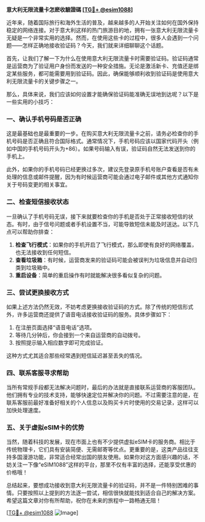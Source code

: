 **意大利无限流量卡怎麽收驗證碼 [[TG💪+ @esim1088](https://t.me/s/esim1088)]**

近年来，随着国际旅行和海外生活的普及，越来越多的人开始关注如何在国外保持稳定的网络连接。对于意大利这样的热门旅游目的地，拥有一张意大利无限流量卡无疑是一个非常实用的选择。然而，在使用这些卡的过程中，很多人会遇到一个问题——怎样正确地接收验证码？今天，我们就来详细聊聊这个话题。

首先，让我们了解一下为什么在使用意大利无限流量卡时需要验证码。验证码通常是运营商为了验证用户身份而发送的一种安全措施。无论是激活新卡、充值还是绑定某些服务，都可能需要用到验证码。因此，确保能够顺利收到验证码是使用意大利无限流量卡的关键步骤之一。

那么，具体来说，我们应该如何设置才能确保验证码能准确无误地到达呢？以下是一些实用的小技巧：

### 一、确认手机号码是否正确

这是最基础也是最重要的一步。在购买意大利无限流量卡之前，请务必检查你的手机号码是否正确且符合国际格式。通常情况下，手机号码应该以国家代码开头（例如中国的手机号码开头为+86）。如果号码输入有误，验证码自然无法发送到你的手机上。

此外，如果你的手机号码已经更换过多次，建议先登录原手机号账户查看是否有未处理的信息或邮件提醒，因为有时候运营商可能会通过电子邮件或其他方式通知你关于号码变更的相关事宜。

### 二、检查短信接收状态

一旦确认了手机号码无误，接下来就要检查你的手机是否处于正常接收短信的状态。有时，由于信号问题或者手机设置不当，可能导致短信未能及时送达。以下几点可以帮助你排查：

1. **检查飞行模式**：如果你的手机开启了飞行模式，那么即使有良好的网络覆盖，也无法接收到任何短信。
2. **查看垃圾箱**：有时候，运营商发来的验证码可能会被误判为垃圾信息并自动归类到垃圾箱中。
3. **重启设备**：简单的重启操作有时就能解决很多看似复杂的问题。

### 三、尝试更换接收方式

如果上述方法仍然无效，不妨考虑更换接收验证码的方式。除了传统的短信形式外，许多运营商还提供了语音电话接收验证码的服务。具体步骤如下：

1. 在注册页面选择“语音电话”选项。
2. 等待几分钟后，你会接到一个来自运营商的自动拨号。
3. 按照提示输入相应数字即可完成验证。

这种方式尤其适合那些经常遇到短信延迟甚至丢失的情况。

### 四、联系客服寻求帮助

当所有常规手段都无法解决问题时，最后的办法就是直接联系运营商的客服团队。他们拥有专业的技术支持，能够快速定位并解决你的问题。不过需要注意的是，在联系客服前最好准备好相关的个人信息以及购买卡片时使用的交易记录，这样可以加快处理速度。

### 五、关于虚拟eSIM卡的优势

当然，随着科技的发展，现在市面上也有不少提供虚拟eSIM卡的服务商。相比于传统物理卡，它们具有安装简便、无需邮寄等优点。更重要的是，这类产品往往支持多国漫游功能，非常适合经常出国的朋友使用。如果你对这方面感兴趣的话，不妨关注一下像“eSIM1088”这样的平台，那里不仅有丰富的选择，还能享受优惠的价格哦！

总结起来，要想成功接收到意大利无限流量卡的验证码，并不是一件特别困难的事情。只要按照以上提到的方法逐一尝试，相信很快就能找到适合自己的解决方案。希望这篇文章对你有所帮助，祝你在未来的旅程中一路畅通无阻！

[[TG💪+ @esim1088](https://t.me/s/esim1088) ![Image](https://i.postimg.cc/4NQfJmqS/Snipaste-2025-05-13-00-14-12.png)]